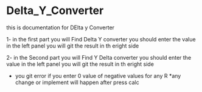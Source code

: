 # Delta_Y_Converter

this is documentation for DElta y Converter 

1- in the first part you will Find Delta Y converter you should enter the value in the left panel 
you will git the result in th eright side 

2- in the Second part you will Find  Y Delta converter you should enter the value in the left panel 
you will git the result in th eright side 


* you git error if you enter 0 value of negative values for any R
*any change or implement will happen after press calc 
